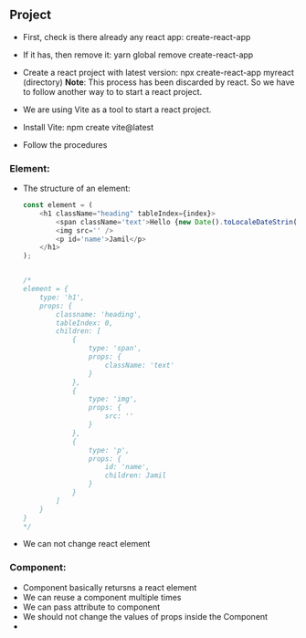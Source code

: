 ## Project
- First, check is there already any react app: create-react-app
- If it has, then remove it: yarn global remove create-react-app

- Create a react project with latest version: npx create-react-app myreact (directory)
**Note**: This process has been discarded by react. So we have to follow another way to to start a react project.

- We are using Vite as a tool to start a react project.
- Install Vite: npm create vite@latest
- Follow the procedures

### Element:
- The structure of an element:
    ```js
    const element = (
        <h1 className="heading" tableIndex={index}>
            <span className='text'>Hello {new Date().toLocaleDateStrin()}</span>
            <img src='' />
            <p id='name'>Jamil</p>
        </h1>
    );


    /*
    element = {
        type: 'h1',
        props: {
            classname: 'heading',
            tableIndex: 0,
            children: [
                {
                    type: 'span',
                    props: {
                        className: 'text'
                    }
                },
                {
                    type: 'img',
                    props: {
                        src: ''
                    }
                },
                {
                    type: 'p',
                    props: {
                        id: 'name',
                        children: Jamil
                    }
                }
            ]
        }
    }
    */
    ```

- We can not change react element

### Component:
- Component basically retursns a react element
- We can reuse a component multiple times
- We can pass attribute to component
- We should not change the values of props inside the Component
- 